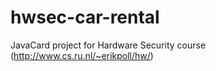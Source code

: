 hwsec-car-rental
================

JavaCard project for Hardware Security course (http://www.cs.ru.nl/~erikpoll/hw/)
